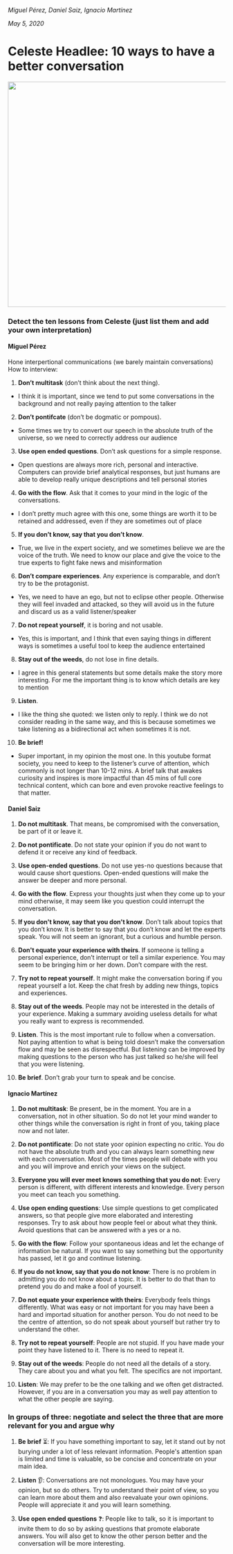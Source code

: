 *Miguel Pérez, Daniel Saiz, Ignacio Martínez*

*May 5, 2020*
# Celeste Headlee: 10 ways to have a better conversation

<img src="./celeste-headlee.PNG" alt="" width="520"/>

### Detect the ten lessons from Celeste (just list them and add your own interpretation)
#### Miguel Pérez
Hone interpertional communications (we barely maintain conversations)
How to interview:
1.  **Don’t multitask** (don’t think about the next thing).
   - I think it is important, since we tend to put some conversations in the background and not 	really paying attention to the talker

2.  **Don’t pontifcate** (don’t be dogmatic or pompous).
   - Some times we try to convert our speech in the absolute truth of the universe, so we need
	to correctly address our audience
3.  **Use open ended questions**. Don’t ask questions for a simple response.
   - Open questions are always more rich, personal and interactive. Computers can provide brief 	analytical responses, but just humans are able to develop really unique descriptions and tell 	personal stories
4.  **Go with the flow**. Ask that it comes to your mind in the logic of the conversations.
   - I don’t pretty much agree with this one, some things are worth it to be retained and 	addressed, even if they are sometimes out of place
5.  **If you don’t know, say that you don’t know**.
   - True, we live in the expert society, and we sometimes believe we are the voice of the truth.
	We need to know our place and give the voice to the true experts to fight fake news and 	misinformation
6.  **Don’t compare experiences**. Any experience is comparable, and don’t try to be the protagonist.
   - Yes, we need to have an ego, but not to eclipse other people. Otherwise they will feel 	invaded and attacked, so they will avoid us in the future and discard us as a valid 	listener/speaker
7.  **Do not repeat yourself**, it is boring and not usable.
   - Yes, this is important, and I think that even saying things in different ways is sometimes a 	useful tool to keep the audience entertained
8.  **Stay out of the weeds**, do not lose in fine details.
   - I agree in this general statements but some details make the story more interesting. For me 	the important thing is to know which details are key to mention
9.  **Listen**.
   - I like the thing she quoted: we listen only to reply. I think we do not consider reading in the 	same way, and this is because sometimes we take listening as a bidirectional act when 	sometimes it is not.
10. **Be brief!**
  - Super important, in my opinion the most one. In this youtube format society, you need to 	keep to the listener’s curve of attention, which commonly is not longer than 10-12 mins. A 	brief talk that awakes curiosity and inspires is more impactful than 45 mins of full core 	technical content, which can bore and even provoke reactive feelings to that matter.

#### Daniel Saiz
1. **Do not multitask**. That means, be compromised with the conversation, be part of it or leave it.

2.    **Do not pontificate**. Do not state your opinion if you do not want to defend it or receive any kind of feedback.
3.	**Use open-ended questions**. Do not use yes-no questions because that would cause short questions. Open-ended questions will make the answer be deeper and more personal.
4.	**Go with the flow**. Express your thoughts just when they come up to your mind otherwise, it may seem like you question could interrupt the conversation.
5.  **If you don't know, say that you don't know**. Don’t talk about topics that you don’t know. It is better to say that you don’t know and let the experts speak. You will not seem an ignorant, but a curious and humble person.
6.	**Don't equate your experience with theirs**. If someone is telling a personal experience, don’t interrupt or tell a similar experience. You may seem to be bringing him or her down. Don’t compare with the rest.
7.	**Try not to repeat yourself**. It might make the conversation boring if you repeat yourself a lot. Keep the chat fresh by adding new things, topics and experiences.
8.	**Stay out of the weeds**. People may not be interested in the details of your experience. Making a summary avoiding useless details for what you really want to express is recommended.
9.	**Listen**. This is the most important rule to follow when a conversation. Not paying attention to what is being told doesn’t make the conversation flow and may be seen as disrespectful. But listening can be improved by making questions to the person who has just talked so he/she will feel that you were listening.
10.	**Be brief**. Don’t grab your turn to speak and be concise.


#### Ignacio Martínez
1. **Do not multitask**: Be present, be in the moment. You are in a conversation, not in other situation. So do not let your mind wander to other things while the conversation is right in front of you, taking place now and not later.

2. **Do not pontificate**: Do not state yoor opinion expecting no critic. You do not have the absolute truth and you can always learn something new with each conversation. Most of the times people will debate with you and you will improve and enrich your views on the subject.
3. **Everyone you will ever meet knows something that you do not**: Every person is different, with different interests and knowledge. Every person you meet can teach you something.
4. **Use open ending questions**: Use simple questions to get complicated answers, so that people give more elaborated and interesting responses. Try to ask about how people feel or about what they think. Avoid questions that can be answered with a yes or a no.
5. **Go with the flow**: Follow your spontaneous ideas and let the echange of information be natural. If you want to say something but the opportunity has passed, let it go and continue listening.
6. **If you do not know, say that you do not know**: There is no problem in admitting you do not know about a topic. It is better to do that than to pretend you do and make a fool of yourself.
7. **Do not equate your experience with theirs**: Everybody feels things differently. What was easy or not important for you may have been a hard and importad situation for another person. You do not need to be the centre of attention, so do not speak about yourself but rather try to understand the other.
8. **Try not to repeat yourself**: People are not stupid. If you have made your point they have listened to it. There is no need to repeat it.
9. **Stay out of the weeds**: People do not need all the details of a story. They care about you and what you felt. The specifics are not important.
10. **Listen**: We may prefer to be the one talking and we often get distracted. However, if you are in a conversation you may as well pay attention to what the other people are saying.

###  In groups of three: negotiate and select the three that are more relevant for you and argue why
1. **Be brief** ⏳: If you have something important to say, let it stand out by not burying under a lot of less relevant information. People's attention span is limited and time is valuable, so be concise and concentrate on your main idea.

2. **Listen** 👂: Conversations are not monologues. You may have your opinion, but so do others. Try to understand their point of view, so you can learn more about them and also reevaluate your own opinions. People will appreciate it and you will learn something.

3. **Use open ended questions** ❓: People like to talk, so it is important to invite them to do so by asking questions that promote elaborate answers. You will also get to know the other person better and the conversation will be more interesting.
